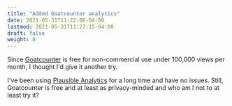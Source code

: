 ```yaml
---
title: "Added Goatcounter analytics"
date: 2021-05-31T11:22:00-04:00
lastmod: 2021-05-31T11:27:15-04:00
draft: false
weight: 0
---
```


Since [Goatcounter](https://www.goatcounter.com) is free for non-commercial use under 100,000 views per month, I thought I'd give it another try.

<!--more-->

I've been using [Plausible Analytics](https://plausible.io/) for a long time and have no issues. Still, Goatcounter is free and at least as privacy-minded and who am I not to at least try it?

[//]: # "Exported with love from a post written in Org mode"
[//]: # "- https://github.com/kaushalmodi/ox-hugo"
